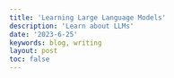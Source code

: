 ```yaml
---
title: 'Learning Large Language Models'
description: 'Learn about LLMs'
date: '2023-6-25'
keywords: blog, writing
layout: post
toc: false
---
```

